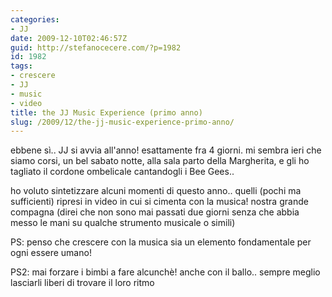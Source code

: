 ```yaml
---
categories:
- JJ
date: 2009-12-10T02:46:57Z
guid: http://stefanocecere.com/?p=1982
id: 1982
tags:
- crescere
- JJ
- music
- video
title: the JJ Music Experience (primo anno)
slug: /2009/12/the-jj-music-experience-primo-anno/
---
```


ebbene sì.. JJ si avvia all'anno! esattamente fra 4 giorni. mi sembra ieri che siamo corsi, un bel sabato notte, alla sala parto della Margherita, e gli ho tagliato il cordone ombelicale cantandogli i Bee Gees..

ho voluto sintetizzare alcuni momenti di questo anno.. quelli (pochi ma sufficienti) ripresi in video in cui si cimenta con la musica! nostra grande compagna (direi che non sono mai passati due giorni senza che abbia messo le mani su qualche strumento musicale o simili)

PS: penso che crescere con la musica sia un elemento fondamentale per ogni essere umano!

PS2: mai forzare i bimbi a fare alcunchè! anche con il ballo.. sempre meglio lasciarli liberi di trovare il loro ritmo